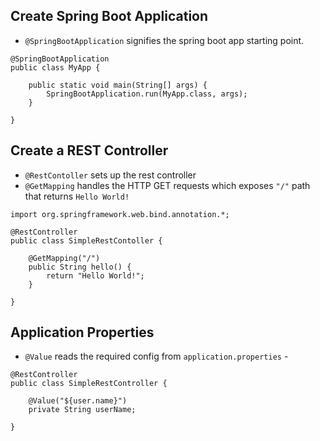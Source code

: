 ## Create Spring Boot Application
- `@SpringBootApplication` signifies the spring boot app starting point.
```
@SpringBootApplication
public class MyApp {

    public static void main(String[] args) {
        SpringBootApplication.run(MyApp.class, args);
    }

}
```

## Create a REST Controller
- `@RestContoller` sets up the rest controller
- `@GetMapping` handles the HTTP GET requests which exposes `"/"` path that returns `Hello World!`
```
import org.springframework.web.bind.annotation.*;

@RestController
public class SimpleRestContoller {

    @GetMapping("/")
    public String hello() {
        return "Hello World!";
    }

}
```

## Application Properties
- `@Value` reads the required config from `application.properties` -
```
@RestController
public class SimpleRestController {

    @Value("${user.name}")
    private String userName;

}
```

